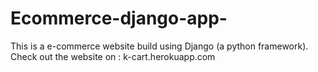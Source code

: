 # Ecommerce-django-app-
This is a e-commerce website build using Django (a python framework).
Check out the website on : k-cart.herokuapp.com
